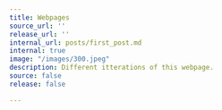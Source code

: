 ```yaml
---
title: Webpages
source_url: ''
release_url: ''
internal_url: posts/first_post.md
internal: true
image: "/images/300.jpeg"
description: Different itterations of this webpage.
source: false
release: false

---
```

